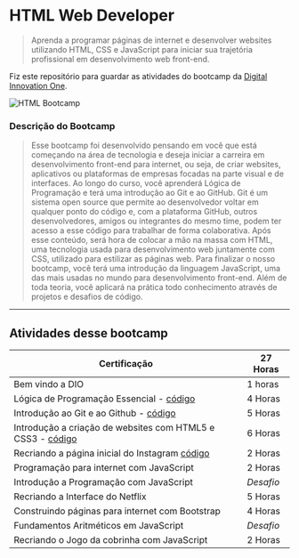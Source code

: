 # HTML Web Developer

> Aprenda a programar páginas de internet e desenvolver websites utilizando HTML, CSS e JavaScript para iniciar sua trajetória profissional em desenvolvimento web front-end.

Fiz este repositório para guardar as atividades do bootcamp da [Digital Innovation One](https://digitalinnovation.one/bootcamps/html-web-developer).

![HTML Bootcamp](https://hermes.digitalinnovation.one/tracks/cover/4992be90-66d8-4802-b544-4a66cd83ec6c.png)

### Descrição do Bootcamp

> Esse bootcamp foi desenvolvido pensando em você que está começando na área de tecnologia e deseja iniciar a carreira em desenvolvimento front-end para internet, ou seja, de criar websites, aplicativos ou plataformas de empresas focadas na parte visual e de interfaces. Ao longo do curso, você aprenderá Lógica de Programação e terá uma introdução ao Git e ao GitHub. Git é um sistema open source que permite ao desenvolvedor voltar em qualquer ponto do código e, com a plataforma GitHub, outros desenvolvedores, amigos ou integrantes do mesmo time, podem ter acesso a esse código para trabalhar de forma colaborativa. Após esse conteúdo, será hora de colocar a mão na massa com HTML, uma tecnologia usada para desenvolvimento web juntamente com CSS, utilizado para estilizar as páginas web. Para finalizar o nosso bootcamp, você terá uma introdução da linguagem JavaScript, uma das mais usadas no mundo para desenvolvimento front-end. Além de toda teoria, você aplicará na prática todo conhecimento através de projetos e desafios de código.

---

## Atividades desse bootcamp

| Certificação                                      | 27 Horas |
|---------------------------------------------------|----------|
| Bem vindo a DIO                                   | 1 horas  |
| Lógica de Programação Essencial - [código](https://github.com/Darlley/Frontend/tree/master/Digital-Innovation-One/bootcamp-HTMLWebDeveloper/01-LogidaDeProgramacao)                   | 4 Horas  |
| Introdução ao Git e ao Github - [código](https://github.com/Darlley/Frontend/tree/master/Digital-Innovation-One/bootcamp-HTMLWebDeveloper/02-IntroducaoGitGithub)                     | 5 Horas  |
| Introdução a criação de websites com HTML5 e CSS3 - [código](https://github.com/Darlley/Frontend/tree/master/Digital-Innovation-One/bootcamp-HTMLWebDeveloper/03-CriacaoDeWebsites) | 6 Horas  |
| Recriando a página inicial do Instagram [código](https://github.com/Darlley/Frontend/tree/master/Digital-Innovation-One/bootcamp-HTMLWebDeveloper/04-RecriandoInstagram)           | 2 Horas  |
| Programação para internet com JavaScript          | 2 Horas  |
| Introdução a Programação com JavaScript           | *Desafio*  |
| Recriando a Interface do Netflix                  | 5 Horas  |
| Construindo páginas para internet com Bootstrap   | 4 Horas  |
| Fundamentos Aritméticos em JavaScript             | *Desafio*  |
| Recriando o Jogo da cobrinha com JavaScript       | 2 Horas  |
